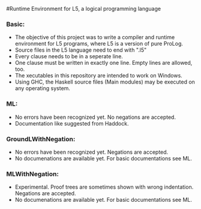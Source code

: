 #Runtime Environment for L5, a logical programming language
### Basic:
* The objective of this project was to write a compiler and runtime environment for L5 programs, where L5 is a version of pure ProLog.
* Source files in the L5 language need to end with ".l5"
* Every clause needs to be in a seperate line.
* One clause must be written in exactly one line. Empty lines are allowed, too.
* The xecutables in this repository are intended to work on Windows.
* Using GHC, the Haskell source files (Main modules) may be executed on any operating system.

### ML:
* No errors have been recognized yet. No negations are accepted.
* Documentation like suggested from Haddock.

### GroundLWithNegation:
* No errors have been recognized yet. Negations are accepted.
* No documenations are available yet. For basic documentations see ML.

### MLWithNegation:
* Experimental. Proof trees are sometimes shown with wrong indentation. Negations are accepted.
* No documenations are available yet. For basic documentations see ML.
